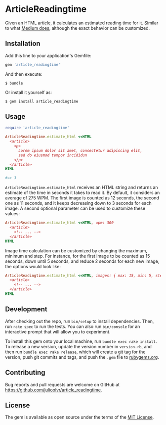 # ArticleReadingtime

Given an HTML article, it calculates an estimated reading time for it. Similar to what [Medium does](https://help.medium.com/hc/en-us/articles/214991667-Read-time), although the exact behavior can be customized.

## Installation

Add this line to your application's Gemfile:

```ruby
gem 'article_readingtime'
```

And then execute:

    $ bundle

Or install it yourself as:

    $ gem install article_readingtime

## Usage

```ruby
require 'article_readingtime'

ArticleReadingtime.estimate_html <<HTML
  <article>
    <p>
      Lorem ipsum dolor sit amet, consectetur adipiscing elit,
      sed do eiusmod tempor incididun
    </p>
  </article>
HTML

#=> 3
```

`ArticleReadingtime.estimate_html` receives an HTML string and returns an estimate of the time in seconds it takes to read it. By default, it considers an average of 275 WPM. The first image is counted as 12 seconds, the second one as 11 seconds, and it keeps decreasing down to 3 seconds for each image. A second optional parameter can be used to customize these values:

```ruby
ArticleReadingtime.estimate_html <<HTML, wpm: 300
  <article>
    <!-- ... -->
  </article>
HTML
```

Image time calculation can be customized by changing the maximum, minimum and step. For instance, for the first image to be counted as 15 seconds, down until 5 seconds, and reduce 2 seconds for each new image, the options would look like:

```ruby
ArticleReadingtime.estimate_html <<HTML, images: { max: 15, min: 5, step: 2 }
  <article>
    <!-- ... -->
  </article>
HTML
```

## Development

After checking out the repo, run `bin/setup` to install dependencies. Then, run `rake spec` to run the tests. You can also run `bin/console` for an interactive prompt that will allow you to experiment.

To install this gem onto your local machine, run `bundle exec rake install`. To release a new version, update the version number in `version.rb`, and then run `bundle exec rake release`, which will create a git tag for the version, push git commits and tags, and push the `.gem` file to [rubygems.org](https://rubygems.org).

## Contributing

Bug reports and pull requests are welcome on GitHub at https://github.com/julioolvr/article_readingtime.


## License

The gem is available as open source under the terms of the [MIT License](http://opensource.org/licenses/MIT).
